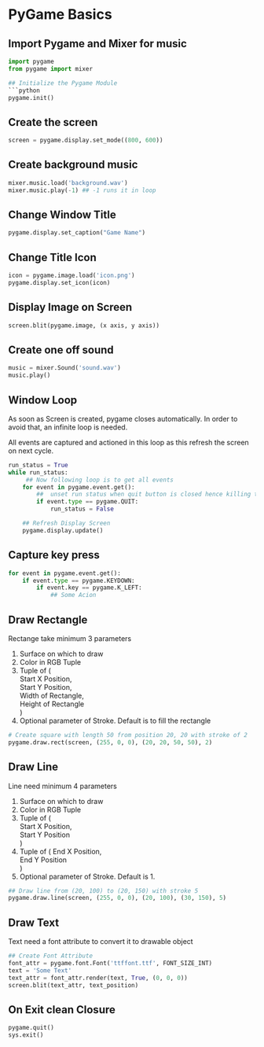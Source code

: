 # PyGame Basics
  
## Import Pygame and Mixer for music
```python
import pygame
from pygame import mixer

## Initialize the Pygame Module
```python
pygame.init()  
```  
  
## Create the screen
```python
screen = pygame.display.set_mode((800, 600))  
```  
  
## Create background music
```python
mixer.music.load('background.wav')
mixer.music.play(-1) ## -1 runs it in loop
```
  
## Change Window Title
```python
pygame.display.set_caption("Game Name")
```
  
## Change Title Icon
```python
icon = pygame.image.load('icon.png')
pygame.display.set_icon(icon)
```  
  
## Display Image on Screen
```python
screen.blit(pygame.image, (x axis, y axis))
```

## Create one off sound
```python
music = mixer.Sound('sound.wav')
music.play()
```

## Window Loop
As soon as Screen is created, pygame closes automatically. In order to avoid that, an infinite loop is needed.  
  
All events are captured and actioned in this loop as this refresh the screen on next cycle.
  
```python
run_status = True
while run_status:
     ## Now following loop is to get all events
    for event in pygame.event.get():
        ##  unset run status when quit button is closed hence killing the loop
        if event.type == pygame.QUIT:
            run_status = False

    ## Refresh Display Screen
    pygame.display.update()
```
  
## Capture key press
```python
for event in pygame.event.get():
    if event.type == pygame.KEYDOWN:
        if event.key == pygame.K_LEFT:
            ## Some Acion
```  

## Draw Rectangle
Rectange take minimum 3 parameters  
1. Surface on which to draw  
2. Color in RGB Tuple  
3. Tuple of (  
  Start X Position,  
  Start Y Position,  
  Width of Rectangle,  
  Height of Rectangle  
)  
4. Optional parameter of Stroke. Default is to fill the rectangle  
```python
# Create square with length 50 from position 20, 20 with stroke of 2
pygame.draw.rect(screen, (255, 0, 0), (20, 20, 50, 50), 2)
```  
  
## Draw Line
Line need minimum 4 parameters
1. Surface on which to draw  
2. Color in RGB Tuple  
3. Tuple of (  
    Start X Position,  
    Start Y Position   
)  
4. Tuple of (
    End X Position,  
    End Y Position  
)  
5. Optional parameter of Stroke. Default is 1.
```python
## Draw line from (20, 100) to (20, 150) with stroke 5
pygame.draw.line(screen, (255, 0, 0), (20, 100), (30, 150), 5)
```  
  
## Draw Text
Text need a font attribute to convert it to drawable object
```python
## Create Font Attribute
font_attr = pygame.font.Font('ttffont.ttf', FONT_SIZE_INT)
text = 'Some Text'
text_attr = font_attr.render(text, True, (0, 0, 0))
screen.blit(text_attr, text_position)
```
  
## On Exit clean Closure
```python
pygame.quit()
sys.exit()
```